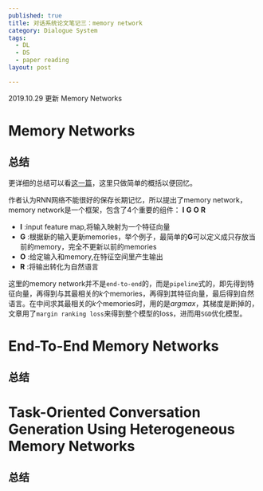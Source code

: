 ```yaml
---
published: true
title: 对话系统论文笔记三：memory network
category: Dialogue System
tags: 
  - DL
  - DS
  - paper reading
layout: post

---
```


2019.10.29 更新 Memory Networks

# Memory Networks

## 总结

更详细的总结可以看[这一篇](http://www.shuang0420.com/2017/12/04/%E8%AE%BA%E6%96%87%E7%AC%94%E8%AE%B0%20-%20Memory%20Networks/)，这里只做简单的概括以便回忆。

作者认为RNN网络不能很好的保存长期记忆，所以提出了memory network，memory network是一个框架，包含了4个重要的组件： **I** **G** **O** **R** 

- **I** :input feature map,将输入映射为一个特征向量
- **G** :根据新的输入更新memories，举个例子，最简单的**G**可以定义成只存放当前的memory，完全不更新以前的memories
- **O** :给定输入和memory,在特征空间里产生输出
- **R** :将输出转化为自然语言

这里的memory network并不是`end-to-end`的，而是`pipeline`式的，即先得到特征向量，再得到与其最相关的$k$个memories，再得到其特征向量，最后得到自然语言。在中间求其最相关的$k$个memories时，用的是$arg max$，其梯度是断掉的，文章用了`margin ranking loss`来得到整个模型的loss，进而用`SGD`优化模型。

# End-To-End Memory Networks

## 总结

# Task-Oriented Conversation Generation Using Heterogeneous Memory Networks

## 总结